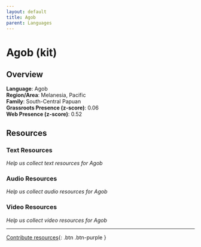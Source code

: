 ```yaml
---
layout: default
title: Agob
parent: Languages
---
```


# Agob (kit)

## Overview

**Language**: Agob  
**Region/Area**: Melanesia, Pacific  
**Family**: South-Central Papuan  
**Grassroots Presence (z-score)**: 0.06  
**Web Presence (z-score)**: 0.52  

## Resources

### Text Resources
*Help us collect text resources for Agob*

### Audio Resources
*Help us collect audio resources for Agob*

### Video Resources
*Help us collect video resources for Agob*

---

[Contribute resources](https://forms.office.com/e/1SfLJx3u1r){: .btn .btn-purple }
